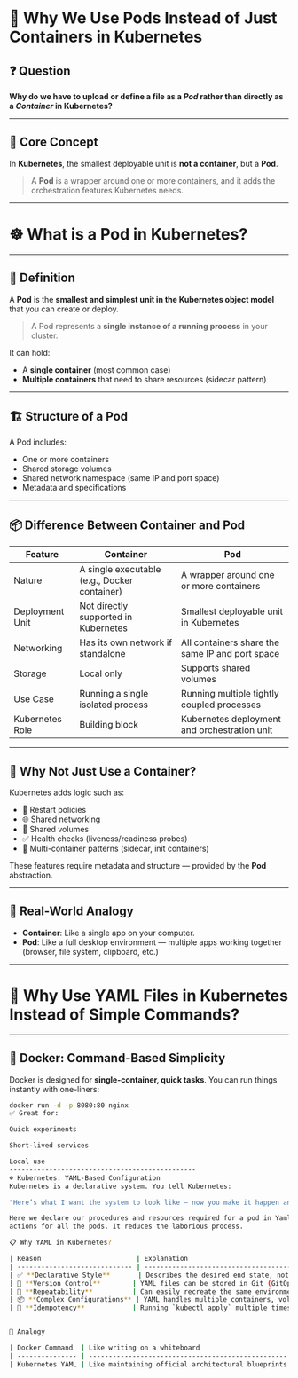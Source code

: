 # 🐳 Why We Use Pods Instead of Just Containers in Kubernetes

## ❓ Question
**Why do we have to upload or define a file as a _Pod_ rather than directly as a _Container_ in Kubernetes?**

---

## 🔑 Core Concept

In **Kubernetes**, the smallest deployable unit is **not a container**, but a **Pod**.

> A **Pod** is a wrapper around one or more containers, and it adds the orchestration features Kubernetes needs.

---
# ☸️ What is a Pod in Kubernetes?

---

## 🧩 Definition

A **Pod** is the **smallest and simplest unit in the Kubernetes object model** that you can create or deploy.

> A Pod represents a **single instance of a running process** in your cluster.

It can hold:
- A **single container** (most common case)
- **Multiple containers** that need to share resources (sidecar pattern)

---

## 🏗️ Structure of a Pod

A Pod includes:
- One or more containers
- Shared storage volumes
- Shared network namespace (same IP and port space)
- Metadata and specifications

---
## 📦 Difference Between Container and Pod

| Feature             | **Container**                                     | **Pod**                                                             |
|---------------------|--------------------------------------------------|---------------------------------------------------------------------|
| Nature              | A single executable (e.g., Docker container)      | A wrapper around one or more containers                            |
| Deployment Unit     | Not directly supported in Kubernetes              | Smallest deployable unit in Kubernetes                             |
| Networking          | Has its own network if standalone                 | All containers share the same IP and port space                    |
| Storage             | Local only                                        | Supports shared volumes                                            |
| Use Case            | Running a single isolated process                 | Running multiple tightly coupled processes                         |
| Kubernetes Role     | Building block                                    | Kubernetes deployment and orchestration unit                       |

---

## 🧠 Why Not Just Use a Container?

Kubernetes adds logic such as:

- 🔁 Restart policies
- 🌐 Shared networking
- 📂 Shared volumes
- ✅ Health checks (liveness/readiness probes)
- 🧱 Multi-container patterns (sidecar, init containers)

These features require metadata and structure — provided by the **Pod** abstraction.

---

## 🧱 Real-World Analogy

- **Container**: Like a single app on your computer.
- **Pod**: Like a full desktop environment — multiple apps working together (browser, file system, clipboard, etc.)

---

# 📄 Why Use YAML Files in Kubernetes Instead of Simple Commands?

---

## 🐳 Docker: Command-Based Simplicity

Docker is designed for **single-container, quick tasks**. You can run things instantly with one-liners:

```bash
docker run -d -p 8080:80 nginx
✅ Great for:

Quick experiments

Short-lived services

Local use
-----------------------------------------------
☸️ Kubernetes: YAML-Based Configuration
Kubernetes is a declarative system. You tell Kubernetes:

"Here’s what I want the system to look like — now you make it happen and maintain it."

Here we declare our procedures and resources required for a pod in Yaml file so that kubernetes would take all the
actions for all the pods. It reduces the laborious process.

📋 Why YAML in Kubernetes?

| Reason                        | Explanation                                                             |
| ----------------------------- | ----------------------------------------------------------------------- |
| ✅ **Declarative Style**       | Describes the desired end state, not just one-time commands.            |
| 💾 **Version Control**        | YAML files can be stored in Git (GitOps), tracked, reviewed.            |
| 🔁 **Repeatability**          | Can easily recreate the same environment (test, staging, prod).         |
| 📦 **Complex Configurations** | YAML handles multiple containers, volumes, env vars, probes, etc.       |
| 🔧 **Idempotency**            | Running `kubectl apply` multiple times won’t cause duplicate resources. |


🧠 Analogy

| Docker Command  | Like writing on a whiteboard                       |
| --------------- | -------------------------------------------------- |
| Kubernetes YAML | Like maintaining official architectural blueprints |
